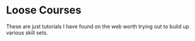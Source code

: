 # Loose Courses

These are just tutorials I have found on the web worth trying out to build up various skill sets.